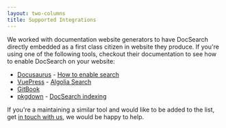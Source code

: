 ```yaml
---
layout: two-columns
title: Supported Integrations
---
```


We worked with documentation website generators to have DocSearch directly
embedded as a first class citizen in website they produce. If you're using one
of the following tools, checkout their documentation to see how to enable
DocSearch on your website:

- [Docusaurus][1] - [How to enable search][2]
- [VuePress][3] - [Algolia Search][4]
- [GitBook][5]
- [pkgdown][6] - [DocSearch indexing][7]

If you're a maintaining a similar tool and would like to be added to the list,
get [in touch with us][8], we would be happy to help.

[1]: https://docusaurus.io/
[2]: https://docusaurus.io/docs/en/search#docsNav
[3]: https://vuepress.vuejs.org/
[4]: https://vuepress.vuejs.org/default-theme-config/#algolia-search
[5]: https://docs.gitbook.com/
[6]: http://pkgdown.r-lib.org/index.html
[7]: http://pkgdown.r-lib.org/articles/pkgdown.html#search
[8]: mailto:docsearch@algolia.com
